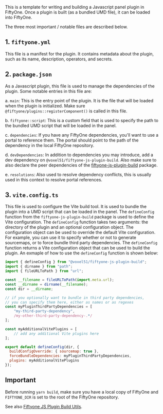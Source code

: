 This is a template for writing and building a Javascript panel plugin in FiftyOne. Once a plugin is built (as a bundled UMD file), it can be loaded into FiftyOne.

The three most important / notable files are described below.

## 1. `fiftyone.yml`

This file is a manifest for the plugin. It contains metadata about the plugin, such as its name, description, operators, and secrets.

## 2. `package.json`

As a Javascript plugin, this file is used to manage the dependencies of the plugin. Some notable entries in this file are:

a. `main`: This is the entry point of the plugin. It is the file that will be loaded when the plugin is initialized. Make sure `@fiftyone/plugins::registerComponent()` is called in this file.

b. `fiftyone::script`: This is a custom field that is used to specify the path to the bundled UMD script that will be loaded in the panel.

c. `dependencies`: If you have any FiftyOne dependencies, you'll want to use a portal to reference them. The portal should point to the path of the dependency in the local FiftyOne repository.

d. `devDependencies`: In addition to dependencies you may introduce, add a dev dependency on `@voxel51/fiftyone-js-plugin-build`. Also make sure to also declare the peer dependencies of the [fiftyone-js-plugin-build](https://github.com/voxel51/fiftyone-js-plugin-build) package.

e. `resolutions`: Also used to resolve dependency conflicts, this is usually used in this context to resolve portal references.

## 3. `vite.config.ts`

This file is used to configure the Vite build tool. It is used to bundle the plugin into a UMD script that can be loaded in the panel. The `defineConfig` function from the `fiftyone-js-plugin-build` package is used to define the Vite configuration. The `defineConfig` function takes two arguments: the directory of the plugin and an optional configuration object. The configuration object can be used to override the default Vite configuration. For example, you can use it to specify whether or not to generate sourcemaps, or to force bundle third party dependencies. The `defineConfig` function returns a Vite configuration object that can be used to build the plugin. An exmaple of how to use the `defineConfig` function is shown below:

```js
import { defineConfig } from "@voxel51/fiftyone-js-plugin-build";
import { dirname } from "path";
import { fileURLToPath } from "url";

const __filename = fileURLToPath(import.meta.url);
const __dirname = dirname(__filename);
const dir = __dirname;

// if you optionally want to bundle in third party dependencies,
// you can specify them here, either as names or as regexes
const myPluginThirdPartyDependencies = [
    "my-third-party-dependency",
    /my-other-third-party-dependency-.*/
];

const myAdditionalVitePlugins = [
    // add any additional Vite plugins here
];

export default defineConfig(dir, {
  buildConfigOverride: { sourcemap: true },
  forceBundleDependencies: myPluginThirdPartyDependencies,
  plugins: myAdditionalVitePlugins
});
```

## Important

Before running `yarn build`, make sure you have a local copy of FiftyOne and `FIFTYONE_DIR` is set to the root of the FiftyOne repository.

See also [Fiftyone JS Plugin Build Utils](https://github.com/voxel51/fiftyone-js-plugin-build).